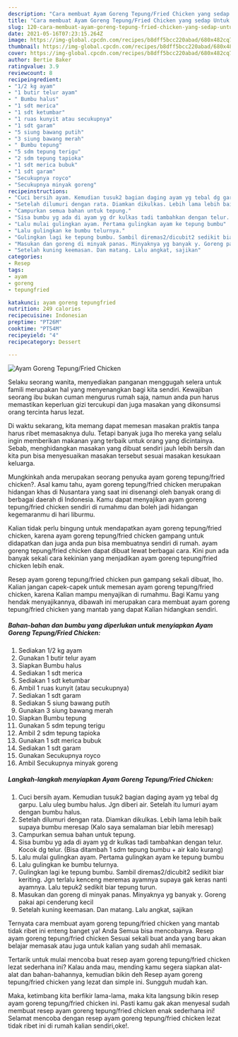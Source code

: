 ```yaml
---
description: "Cara membuat Ayam Goreng Tepung/Fried Chicken yang sedap Untuk Jualan"
title: "Cara membuat Ayam Goreng Tepung/Fried Chicken yang sedap Untuk Jualan"
slug: 120-cara-membuat-ayam-goreng-tepung-fried-chicken-yang-sedap-untuk-jualan
date: 2021-05-16T07:23:15.264Z
image: https://img-global.cpcdn.com/recipes/b8dff5bcc220abad/680x482cq70/ayam-goreng-tepungfried-chicken-foto-resep-utama.jpg
thumbnail: https://img-global.cpcdn.com/recipes/b8dff5bcc220abad/680x482cq70/ayam-goreng-tepungfried-chicken-foto-resep-utama.jpg
cover: https://img-global.cpcdn.com/recipes/b8dff5bcc220abad/680x482cq70/ayam-goreng-tepungfried-chicken-foto-resep-utama.jpg
author: Bertie Baker
ratingvalue: 3.9
reviewcount: 8
recipeingredient:
- "1/2 kg ayam"
- "1 butir telur ayam"
- " Bumbu halus"
- "1 sdt merica"
- "1 sdt ketumbar"
- "1 ruas kunyit atau secukupnya"
- "1 sdt garam"
- "5 siung bawang putih"
- "3 siung bawang merah"
- " Bumbu tepung"
- "5 sdm tepung terigu"
- "2 sdm tepung tapioka"
- "1 sdt merica bubuk"
- "1 sdt garam"
- "Secukupnya royco"
- "Secukupnya minyak goreng"
recipeinstructions:
- "Cuci bersih ayam. Kemudian tusuk2 bagian daging ayam yg tebal dg garpu. Lalu uleg bumbu halus. Jgn diberi air. Setelah itu lumuri ayam dengan bumbu halus."
- "Setelah dilumuri dengan rata. Diamkan dikulkas. Lebih lama lebih baik supaya bumbu meresap (Kalo saya semalaman biar lebih meresap)"
- "Campurkan semua bahan untuk tepung."
- "Sisa bumbu yg ada di ayam yg dr kulkas tadi tambahkan dengan telur. Kocok dg telur. (Bisa ditambah 1 sdm tepung bumbu + air kalo kurang)"
- "Lalu mulai gulingkan ayam. Pertama gulingkan ayam ke tepung bumbu"
- "Lalu gulingkan ke bumbu telurnya."
- "Gulingkan lagi ke tepung bumbu. Sambil diremas2/dicubit2 sedikit biar keriting. Jgn terlalu kenceng meremas ayamnya supaya gak keras nanti ayamnya. Lalu tepuk2 sedikit biar tepung turun."
- "Masukan dan goreng di minyak panas. Minyaknya yg banyak y. Goreng pakai api cenderung kecil"
- "Setelah kuning keemasan. Dan matang. Lalu angkat, sajikan"
categories:
- Resep
tags:
- ayam
- goreng
- tepungfried

katakunci: ayam goreng tepungfried 
nutrition: 249 calories
recipecuisine: Indonesian
preptime: "PT26M"
cooktime: "PT54M"
recipeyield: "4"
recipecategory: Dessert

---
```



![Ayam Goreng Tepung/Fried Chicken](https://img-global.cpcdn.com/recipes/b8dff5bcc220abad/680x482cq70/ayam-goreng-tepungfried-chicken-foto-resep-utama.jpg)

Selaku seorang wanita, menyediakan panganan menggugah selera untuk famili merupakan hal yang menyenangkan bagi kita sendiri. Kewajiban seorang ibu bukan cuman mengurus rumah saja, namun anda pun harus memastikan keperluan gizi tercukupi dan juga masakan yang dikonsumsi orang tercinta harus lezat.

Di waktu  sekarang, kita memang dapat memesan masakan praktis tanpa harus ribet memasaknya dulu. Tetapi banyak juga lho mereka yang selalu ingin memberikan makanan yang terbaik untuk orang yang dicintainya. Sebab, menghidangkan masakan yang dibuat sendiri jauh lebih bersih dan kita pun bisa menyesuaikan masakan tersebut sesuai masakan kesukaan keluarga. 



Mungkinkah anda merupakan seorang penyuka ayam goreng tepung/fried chicken?. Asal kamu tahu, ayam goreng tepung/fried chicken merupakan hidangan khas di Nusantara yang saat ini disenangi oleh banyak orang di berbagai daerah di Indonesia. Kamu dapat menyajikan ayam goreng tepung/fried chicken sendiri di rumahmu dan boleh jadi hidangan kegemaranmu di hari liburmu.

Kalian tidak perlu bingung untuk mendapatkan ayam goreng tepung/fried chicken, karena ayam goreng tepung/fried chicken gampang untuk didapatkan dan juga anda pun bisa membuatnya sendiri di rumah. ayam goreng tepung/fried chicken dapat dibuat lewat berbagai cara. Kini pun ada banyak sekali cara kekinian yang menjadikan ayam goreng tepung/fried chicken lebih enak.

Resep ayam goreng tepung/fried chicken pun gampang sekali dibuat, lho. Kalian jangan capek-capek untuk memesan ayam goreng tepung/fried chicken, karena Kalian mampu menyajikan di rumahmu. Bagi Kamu yang hendak menyajikannya, dibawah ini merupakan cara membuat ayam goreng tepung/fried chicken yang mantab yang dapat Kalian hidangkan sendiri.

<!--inarticleads1-->

##### Bahan-bahan dan bumbu yang diperlukan untuk menyiapkan Ayam Goreng Tepung/Fried Chicken:

1. Sediakan 1/2 kg ayam
1. Gunakan 1 butir telur ayam
1. Siapkan  Bumbu halus
1. Sediakan 1 sdt merica
1. Sediakan 1 sdt ketumbar
1. Ambil 1 ruas kunyit (atau secukupnya)
1. Sediakan 1 sdt garam
1. Sediakan 5 siung bawang putih
1. Gunakan 3 siung bawang merah
1. Siapkan  Bumbu tepung
1. Gunakan 5 sdm tepung terigu
1. Ambil 2 sdm tepung tapioka
1. Gunakan 1 sdt merica bubuk
1. Sediakan 1 sdt garam
1. Gunakan Secukupnya royco
1. Ambil Secukupnya minyak goreng




<!--inarticleads2-->

##### Langkah-langkah menyiapkan Ayam Goreng Tepung/Fried Chicken:

1. Cuci bersih ayam. Kemudian tusuk2 bagian daging ayam yg tebal dg garpu. Lalu uleg bumbu halus. Jgn diberi air. Setelah itu lumuri ayam dengan bumbu halus.
1. Setelah dilumuri dengan rata. Diamkan dikulkas. Lebih lama lebih baik supaya bumbu meresap (Kalo saya semalaman biar lebih meresap)
1. Campurkan semua bahan untuk tepung.
1. Sisa bumbu yg ada di ayam yg dr kulkas tadi tambahkan dengan telur. Kocok dg telur. (Bisa ditambah 1 sdm tepung bumbu + air kalo kurang)
1. Lalu mulai gulingkan ayam. Pertama gulingkan ayam ke tepung bumbu
1. Lalu gulingkan ke bumbu telurnya.
1. Gulingkan lagi ke tepung bumbu. Sambil diremas2/dicubit2 sedikit biar keriting. Jgn terlalu kenceng meremas ayamnya supaya gak keras nanti ayamnya. Lalu tepuk2 sedikit biar tepung turun.
1. Masukan dan goreng di minyak panas. Minyaknya yg banyak y. Goreng pakai api cenderung kecil
1. Setelah kuning keemasan. Dan matang. Lalu angkat, sajikan




Ternyata cara membuat ayam goreng tepung/fried chicken yang mantab tidak ribet ini enteng banget ya! Anda Semua bisa mencobanya. Resep ayam goreng tepung/fried chicken Sesuai sekali buat anda yang baru akan belajar memasak atau juga untuk kalian yang sudah ahli memasak.

Tertarik untuk mulai mencoba buat resep ayam goreng tepung/fried chicken lezat sederhana ini? Kalau anda mau, mending kamu segera siapkan alat-alat dan bahan-bahannya, kemudian bikin deh Resep ayam goreng tepung/fried chicken yang lezat dan simple ini. Sungguh mudah kan. 

Maka, ketimbang kita berfikir lama-lama, maka kita langsung bikin resep ayam goreng tepung/fried chicken ini. Pasti kamu gak akan menyesal sudah membuat resep ayam goreng tepung/fried chicken enak sederhana ini! Selamat mencoba dengan resep ayam goreng tepung/fried chicken lezat tidak ribet ini di rumah kalian sendiri,oke!.

